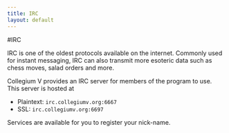 ```yaml
---
title: IRC
layout: default
---
```


#IRC

IRC is one of the oldest protocols available on the internet.  Commonly used for instant messaging, IRC can also transmit more esoteric data such as chess moves, salad orders and more.

Collegium V provides an IRC server for members of the program to use.  This server is hosted at

  * Plaintext: ```irc.collegiumv.org:6667```
  * SSL: ```irc.collegiumv.org:6697```

Services are available for you to register your nick-name.